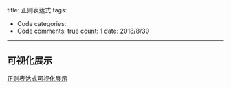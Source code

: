 title: 正则表达式
tags: 
  - Code
categories: 
  - Code
comments: true
count: 1
date: 2018/8/30
---
  ## 可视化展示
[正则表达式可视化展示](https://regexper.com/)

